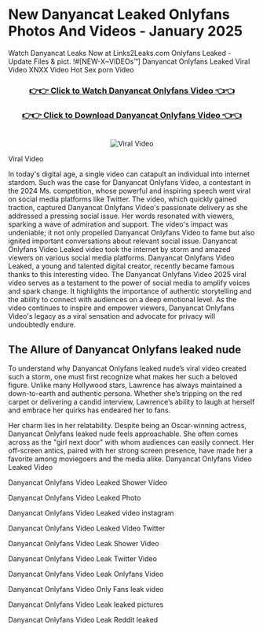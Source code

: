 # New Danyancat Leaked Onlyfans Photos And Videos - January 2025

Watch Danyancat Leaks Now at Links2Leaks.com Onlyfans Leaked - Update Files & pict. !#[NEW-X~VIDEOs™] Danyancat Onlyfans Leaked Viral Video XNXX Video Hot Sex porn Video
<br>
<div align="center">
<h3><a href="https://links2leaks.com/danyancat" rel="nofollow">👉👉 Click to Watch Danyancat Onlyfans Video 👈👈</a></h3>
<h3><a href="https://links2leaks.com/danyancat" rel="nofollow">👉👉 Click to Download Danyancat Onlyfans Video 👈👈</a></h3>
<br>
<a href="https://links2leaks.com/danyancat" rel="nofollow"><img src="https://i.ibb.co/Gkj2r4b/banner.png" alt="Viral Video" style="max-width: 100%; display: inline-block;" data-target="animated-imageImage"></a>
</div>

Viral Video

In today's digital age, a single video can catapult an individual into internet stardom. Such was the case for Danyancat Onlyfans Video, a contestant in the 2024 Ms. competition, whose powerful and inspiring speech went viral on social media platforms like Twitter.
The video, which quickly gained traction, captured Danyancat Onlyfans Video's passionate delivery as she addressed a pressing social issue. Her words resonated with viewers, sparking a wave of admiration and support. The video's impact was undeniable; it not only propelled Danyancat Onlyfans Video to fame but also ignited important conversations about relevant social issue.
Danyancat Onlyfans Video Leaked video took the internet by storm and amazed viewers on various social media platforms. Danyancat Onlyfans Video Leaked, a young and talented digital creator, recently became famous thanks to this interesting video.
The Danyancat Onlyfans Video 2025 viral video serves as a testament to the power of social media to amplify voices and spark change. It highlights the importance of authentic storytelling and the ability to connect with audiences on a deep emotional level. As the video continues to inspire and empower viewers, Danyancat Onlyfans Video's legacy as a viral sensation and advocate for privacy will undoubtedly endure.

<h2>The Allure of Danyancat Onlyfans leaked nude</h2>


To understand why Danyancat Onlyfans leaked nude’s viral video created such a storm, one must first recognize what makes her such a beloved figure. Unlike many Hollywood stars, Lawrence has always maintained a down-to-earth and authentic persona. Whether she’s tripping on the red carpet or delivering a candid interview, Lawrence’s ability to laugh at herself and embrace her quirks has endeared her to fans.

Her charm lies in her relatability. Despite being an Oscar-winning actress, Danyancat Onlyfans leaked nude feels approachable. She often comes across as the "girl next door" with whom audiences can easily connect. Her off-screen antics, paired with her strong screen presence, have made her a favorite among moviegoers and the media alike.
Danyancat Onlyfans Video Leaked Video

Danyancat Onlyfans Video Leaked Shower Video

Danyancat Onlyfans Video Leaked Photo

Danyancat Onlyfans Video Leaked video instagram

Danyancat Onlyfans Video Leaked Video Twitter

Danyancat Onlyfans Video Leak Shower Video

Danyancat Onlyfans Video Leak Twitter Video

Danyancat Onlyfans Video Leak Onlyfans Video

Danyancat Onlyfans Video Only Fans leak video

Danyancat Onlyfans Video Leak leaked pictures

Danyancat Onlyfans Video Leak Reddit leaked